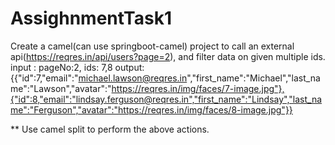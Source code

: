 # AssighnmentTask1
Create a camel(can use springboot-camel) project to call an external api(https://reqres.in/api/users?page=2), and filter data on given multiple ids.
 input : pageNo:2, ids: 7,8
output: {{"id":7,"email":"michael.lawson@reqres.in","first_name":"Michael","last_name":"Lawson","avatar":"https://reqres.in/img/faces/7-image.jpg"},{"id":8,"email":"lindsay.ferguson@reqres.in","first_name":"Lindsay","last_name":"Ferguson","avatar":"https://reqres.in/img/faces/8-image.jpg"}}

** Use camel split to perform the above actions.
